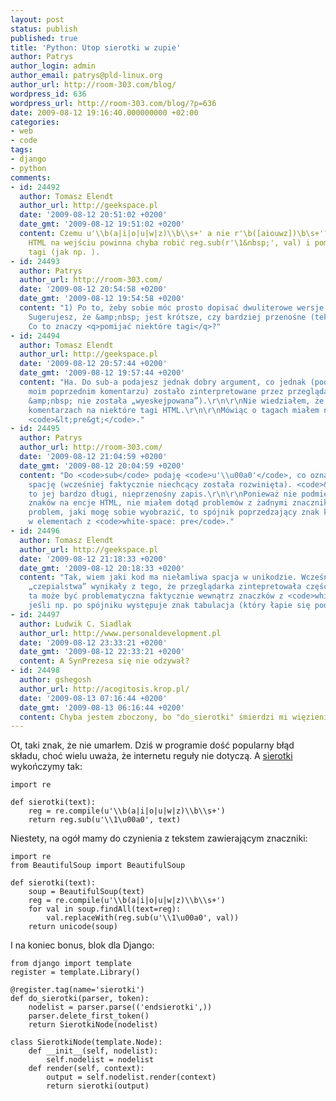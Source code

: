 ```yaml
---
layout: post
status: publish
published: true
title: 'Python: Utop sierotki w zupie'
author: Patrys
author_login: admin
author_email: patrys@pld-linux.org
author_url: http://room-303.com/blog/
wordpress_id: 636
wordpress_url: http://room-303.com/blog/?p=636
date: 2009-08-12 19:16:40.000000000 +02:00
categories:
- web
- code
tags:
- django
- python
comments:
- id: 24492
  author: Tomasz Elendt
  author_url: http://geekspace.pl
  date: '2009-08-12 20:51:02 +0200'
  date_gmt: '2009-08-12 19:51:02 +0200'
  content: Czemu u'\\b(a|i|o|u|w|z)\\b\\s+' a nie r'\b([aiouwz])\b\s+'? Wersja przyjmująca
    HTML na wejściu powinna chyba robić reg.sub(r'\1&nbsp;', val) i pomijać niektóre
    tagi (jak np. ).
- id: 24493
  author: Patrys
  author_url: http://room-303.com/
  date: '2009-08-12 20:54:58 +0200'
  date_gmt: '2009-08-12 19:54:58 +0200'
  content: "1) Po to, żeby sobie móc prosto dopisać dwuliterowe wersje w miarę potrzeb.\r\n2)
    Sugerujesz, że &amp;nbsp; jest krótsze, czy bardziej przenośne (tekst, HTML, XML)?\r\n3)
    Co to znaczy <q>pomijać niektóre tagi</q>?"
- id: 24494
  author: Tomasz Elendt
  author_url: http://geekspace.pl
  date: '2009-08-12 20:57:44 +0200'
  date_gmt: '2009-08-12 19:57:44 +0200'
  content: "Ha. Do sub-a podajesz jednak dobry argument, co jednak (podobnie jak w
    moim poprzednim komentarzu) zostało zinterpretowane przez przeglądarkę (encja
    &amp;nbsp; nie została „wyeskejpowana”).\r\n\r\nNie wiedziałem, że pozwalasz w
    komentarzach na niektóre tagi HTML.\r\n\r\nMówiąc o tagach miałem na myśli m.in.
    <code>&lt;pre&gt;</code>."
- id: 24495
  author: Patrys
  author_url: http://room-303.com/
  date: '2009-08-12 21:04:59 +0200'
  date_gmt: '2009-08-12 20:04:59 +0200'
  content: "Do <code>sub</code> podaję <code>u'\\u00a0'</code>, co oznacza niełamliwą
    spację (wcześniej faktycznie niechcący została rozwinięta). <code>&amp;nbsp;</code>
    to jej bardzo długi, nieprzenośny zapis.\r\n\r\nPonieważ nie podmieniam białych
    znaków na encje HTML, nie miałem dotąd problemów z żadnymi znacznikami. Jedyny
    problem, jaki mogę sobie wyobrazić, to spójnik poprzedzający znak końca wiersza
    w elementach z <code>white-space: pre</code>."
- id: 24496
  author: Tomasz Elendt
  author_url: http://geekspace.pl
  date: '2009-08-12 21:18:33 +0200'
  date_gmt: '2009-08-12 20:18:33 +0200'
  content: "Tak, wiem jaki kod ma niełamliwa spacja w unikodzie. Wcześniejsze moje
    „czepialstwa” wynikały z tego, że przeglądarka zintepretowała część kodu.\r\n\r\nZamiana
    ta może być problematyczna faktycznie wewnątrz znaczków z <code>white-space: pre</code>
    jeśli np. po spójniku występuje znak tabulacja (który łapie się pod <code>\\s</code>)."
- id: 24497
  author: Ludwik C. Siadlak
  author_url: http://www.personaldevelopment.pl
  date: '2009-08-12 23:33:21 +0200'
  date_gmt: '2009-08-12 22:33:21 +0200'
  content: A SynPrezesa się nie odzywał?
- id: 24498
  author: gshegosh
  author_url: http://acogitosis.krop.pl/
  date: '2009-08-13 07:16:44 +0200'
  date_gmt: '2009-08-13 06:16:44 +0200'
  content: Chyba jestem zboczony, bo "do_sierotki" śmierdzi mi więzieniem.
---
```

<p>Ot, taki znak, że nie umarłem. Dziś w programie dość popularny błąd składu, choć wielu uważa, że internetu reguły nie dotyczą. A <a href="http://pl.wikipedia.org/wiki/Wisz%C4%85cy_sp%C3%B3jnik">sierotki</a> wykończymy tak:</p>

<pre><code class="python">import re

def sierotki(text):
    reg = re.compile(u'\\b(a|i|o|u|w|z)\\b\\s+')
    return reg.sub(u'\\1\u00a0', text)</code></pre>

<p>Niestety, na ogół mamy do czynienia z tekstem zawierającym znaczniki:</p>

<pre><code class="python">import re
from BeautifulSoup import BeautifulSoup

def sierotki(text):
    soup = BeautifulSoup(text)
    reg = re.compile(u'\\b(a|i|o|u|w|z)\\b\\s+')
    for val in soup.findAll(text=reg):
        val.replaceWith(reg.sub(u'\\1\u00a0', val))
    return unicode(soup)</code></pre>

<p>I na koniec bonus, blok dla Django:</p>

<pre><code class="python">from django import template
register = template.Library()

@register.tag(name='sierotki')
def do_sierotki(parser, token):
    nodelist = parser.parse(('endsierotki',))
    parser.delete_first_token()
    return SierotkiNode(nodelist)

class SierotkiNode(template.Node):
    def __init__(self, nodelist):
        self.nodelist = nodelist
    def render(self, context):
        output = self.nodelist.render(context)
        return sierotki(output)</code></pre>
